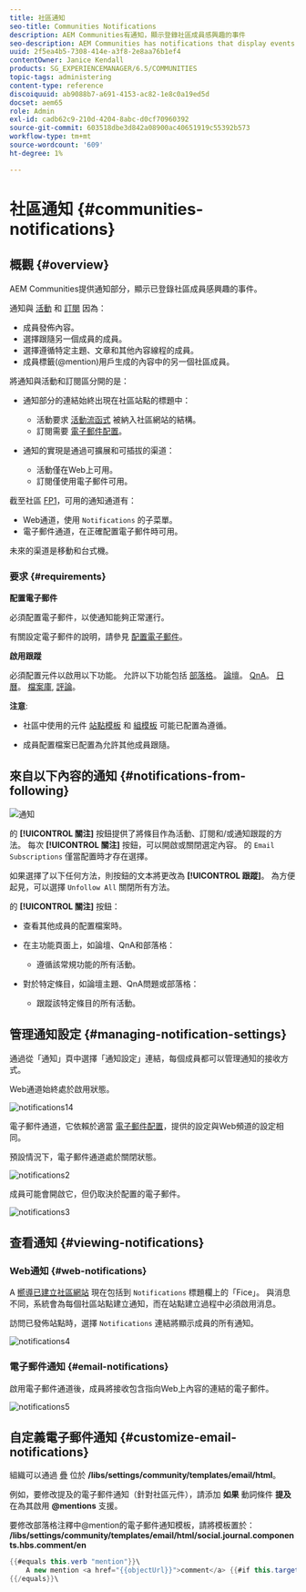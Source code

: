 ```yaml
---
title: 社區通知
seo-title: Communities Notifications
description: AEM Communities有通知，顯示登錄社區成員感興趣的事件
seo-description: AEM Communities has notifications that display events of interest to the signed-in community member
uuid: 2f5ea4b5-7308-414e-a3f8-2e8aa76b1ef4
contentOwner: Janice Kendall
products: SG_EXPERIENCEMANAGER/6.5/COMMUNITIES
topic-tags: administering
content-type: reference
discoiquuid: ab9088b7-a691-4153-ac82-1e8c0a19ed5d
docset: aem65
role: Admin
exl-id: cadb62c9-210d-4204-8abc-d0cf70960392
source-git-commit: 603518dbe3d842a08900ac40651919c55392b573
workflow-type: tm+mt
source-wordcount: '609'
ht-degree: 1%

---
```


# 社區通知 {#communities-notifications}

## 概觀 {#overview}

AEM Communities提供通知部分，顯示已登錄社區成員感興趣的事件。

通知與 [活動](/help/communities/essentials-activities.md) 和 [訂閱](/help/communities/subscriptions.md) 因為：

* 成員發佈內容。
* 選擇跟隨另一個成員的成員。
* 選擇遵循特定主題、文章和其他內容線程的成員。
* 成員標籤(@mention)用戶生成的內容中的另一個社區成員。

將通知與活動和訂閱區分開的是：

* 通知部分的連結始終出現在社區站點的標題中：

   * 活動要求 [活動流函式](/help/communities/functions.md#activity-stream-function) 被納入社區網站的結構。
   * 訂閱需要 [電子郵件配置](/help/communities/email.md)。

* 通知的實現是通過可擴展和可插拔的渠道：

   * 活動僅在Web上可用。
   * 訂閱僅使用電子郵件可用。

截至社區 [FP1](/help/communities/deploy-communities.md#latestfeaturepack)，可用的通知通道有：

* Web通道，使用 `Notifications` 的子菜單。
* 電子郵件通道，在正確配置電子郵件時可用。

未來的渠道是移動和台式機。

### 要求 {#requirements}

**配置電子郵件**

必須配置電子郵件，以使通知能夠正常運行。

有關設定電子郵件的說明，請參見 [配置電子郵件](/help/communities/analytics.md)。

**啟用跟蹤**

必須配置元件以啟用以下功能。 允許以下功能包括 [部落格](/help/communities/blog-feature.md)。 [論壇](/help/communities/forum.md)。 [QnA](/help/communities/working-with-qna.md)。 [日曆](/help/communities/calendar.md)。 [檔案庫](/help/communities/file-library.md), [評論](/help/communities/comments.md)。

**注意**:

* 社區中使用的元件 [站點模板](/help/communities/sites.md) 和 [組模板](/help/communities/tools-groups.md) 可能已配置為遵循。

* 成員配置檔案已配置為允許其他成員跟隨。

## 來自以下內容的通知 {#notifications-from-following}

![通知](assets/notifications.png)

的 **[!UICONTROL 關注]** 按鈕提供了將條目作為活動、訂閱和/或通知跟蹤的方法。 每次 **[!UICONTROL 關注]** 按鈕，可以開啟或關閉選定內容。 的 `Email Subscriptions` 僅當配置時才存在選擇。

如果選擇了以下任何方法，則按鈕的文本將更改為 **[!UICONTROL 跟蹤]**。 為方便起見，可以選擇 `Unfollow All` 關閉所有方法。

的 **[!UICONTROL 關注]** 按鈕：

* 查看其他成員的配置檔案時。
* 在主功能頁面上，如論壇、QnA和部落格：

   * 遵循該常規功能的所有活動。

* 對於特定條目，如論壇主題、QnA問題或部落格：

   * 跟蹤該特定條目的所有活動。

## 管理通知設定 {#managing-notification-settings}

通過從「通知」頁中選擇「通知設定」連結，每個成員都可以管理通知的接收方式。

Web通道始終處於啟用狀態。

![notifications14](assets/notifications1.png)

電子郵件通道，它依賴於適當 [電子郵件配置](/help/communities/email.md)，提供的設定與Web頻道的設定相同。

預設情況下，電子郵件通道處於關閉狀態。

![notifications2](assets/notifications2.png)

成員可能會開啟它，但仍取決於配置的電子郵件。

![notifications3](assets/notifications3.png)

## 查看通知 {#viewing-notifications}

### Web通知 {#web-notifications}

A [嚮導已建立社區網站](/help/communities/sites-console.md) 現在包括到 `Notifications` 標題欄上的「Fice」。 與消息不同，系統會為每個社區站點建立通知，而在站點建立過程中必須啟用消息。

訪問已發佈站點時，選擇 `Notifications` 連結將顯示成員的所有通知。

![notifications4](assets/notifications4.png)

### 電子郵件通知 {#email-notifications}

啟用電子郵件通道後，成員將接收包含指向Web上內容的連結的電子郵件。

![notifications5](assets/notifications5.png)

## 自定義電子郵件通知 {#customize-email-notifications}

組織可以通過 [疊](/help/communities/client-customize.md#overlays) 位於 **/libs/settings/community/templates/email/html**。

例如，要修改提及的電子郵件通知（針對社區元件），請添加 **如果** 動詞條件 **提及** 在為其啟用 **@mentions** 支援。

要修改部落格注釋中@mention的電子郵件通知模板，請將模板置於： **/libs/settings/community/templates/email/html/social.journal.components.hbs.comment/en**

```java
{{#equals this.verb "mention"}}\
    A new mention <a href="{{objectUrl}}">comment</a> {{#if this.target.properties.[jcr:title]}}to the article "{{{target.displayName}}}" {{/if}}was added by {{{user.name}}} on {{dateUtil this.published format="EEE, d MMM yyyy HH:mm:ss z"}}.\n \
{{/equals}}\
```
